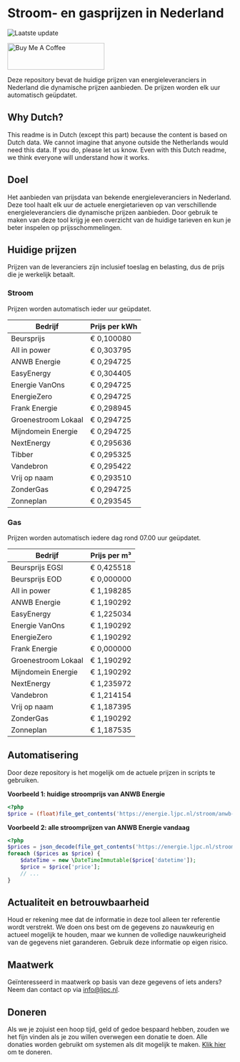 # Stroom- en gasprijzen in Nederland

![Laatste update](https://img.shields.io/badge/laatste%20update-2023--11--09%2010%3A00%20CET-brightgreen)

<a href="https://www.buymeacoffee.com/Lars-" target="_blank"><img src="https://cdn.buymeacoffee.com/buttons/v2/default-orange.png" alt="Buy Me A Coffee" height="60" style="height: 60px !important;width: 217px !important;" ></a>

Deze repository bevat de huidige prijzen van energieleveranciers in Nederland die dynamische prijzen aanbieden. De prijzen worden elk uur automatisch geüpdatet.

## Why Dutch?

This readme is in Dutch (except this part) because the content is based on Dutch data. We cannot imagine that anyone outside the Netherlands would need this data. If you do, please let us know. Even with this Dutch readme, we think
everyone will understand how it works.

## Doel

Het aanbieden van prijsdata van bekende energieleveranciers in Nederland. Deze tool haalt elk uur de actuele energietarieven op van verschillende energieleveranciers die dynamische prijzen aanbieden. Door gebruik te maken van deze tool
krijg je een overzicht van de huidige tarieven en kun je beter inspelen op prijsschommelingen.

## Huidige prijzen

Prijzen van de leveranciers zijn inclusief toeslag en belasting, dus de prijs die je werkelijk betaalt.

### Stroom

Prijzen worden automatisch ieder uur geüpdatet.

 Bedrijf | Prijs per kWh 
---------|---------------
Beursprijs | € 0,100080
All in power | € 0,303795
ANWB Energie | € 0,294725
EasyEnergy | € 0,304405
Energie VanOns | € 0,294725
EnergieZero | € 0,294725
Frank Energie | € 0,298945
Groenestroom Lokaal | € 0,294725
Mijndomein Energie | € 0,294725
NextEnergy | € 0,295636
Tibber | € 0,295325
Vandebron | € 0,295422
Vrij op naam | € 0,293510
ZonderGas | € 0,294725
Zonneplan | € 0,293545


### Gas

Prijzen worden automatisch iedere dag rond 07.00 uur geüpdatet.

 Bedrijf | Prijs per m³ 
---------|--------------
Beursprijs EGSI | € 0,425518
Beursprijs EOD | € 0,000000
All in power | € 1,198285
ANWB Energie | € 1,190292
EasyEnergy | € 1,225034
Energie VanOns | € 1,190292
EnergieZero | € 1,190292
Frank Energie | € 0,000000
Groenestroom Lokaal | € 1,190292
Mijndomein Energie | € 1,190292
NextEnergy | € 1,235972
Vandebron | € 1,214154
Vrij op naam | € 1,187395
ZonderGas | € 1,190292
Zonneplan | € 1,187535


## Automatisering

Door deze repository is het mogelijk om de actuele prijzen in scripts te gebruiken.

**Voorbeeld 1: huidige stroomprijs van ANWB Energie**

```php
<?php
$price = (float)file_get_contents('https://energie.ljpc.nl/stroom/anwb-energie-nu.txt');

```

**Voorbeeld 2: alle stroomprijzen van ANWB Energie vandaag**

```php
<?php
$prices = json_decode(file_get_contents('https://energie.ljpc.nl/stroom/all-in-power-vandaag.json'),true);
foreach ($prices as $price) {
    $dateTime = new \DateTimeImmutable($price['datetime']);
    $price = $price['price'];
    // ...
}
```

## Actualiteit en betrouwbaarheid

Houd er rekening mee dat de informatie in deze tool alleen ter referentie wordt verstrekt. We doen ons best om de gegevens zo nauwkeurig en actueel mogelijk te houden, maar we kunnen de volledige nauwkeurigheid van de gegevens niet
garanderen. Gebruik deze informatie op eigen risico.

## Maatwerk

Geïnteresseerd in maatwerk op basis van deze gegevens of iets anders? Neem dan contact op
via [info@ljpc.nl](mailto:info@ljpc.nl?subject=Energie%20prijzen).

## Doneren

Als we je zojuist een hoop tijd, geld of gedoe bespaard hebben, zouden we het fijn vinden als je zou willen overwegen een
donatie te doen. Alle donaties worden gebruikt om systemen als dit mogelijk te
maken. [Klik hier](https://www.buymeacoffee.com/Lars-) om te doneren.
